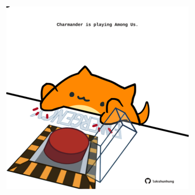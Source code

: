 <!-- built at 12/05/2022, 03:21:20 UTC -->
<p align="center">
  <img width="500" height="500" src="./ReadmeImage.svg">
</p>
